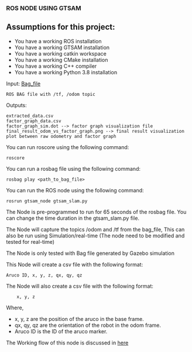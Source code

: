 ### ROS NODE USING GTSAM

## Assumptions for this project:

  * You have a working ROS installation
  * You have a working GTSAM installation
  * You have a working catkin workspace
  * You have a working CMake installation
  * You have a working C++ compiler
  * You have a working Python 3.8 installation


Input: [Bag_file]("Sdp_factor_graphs/ros_node/src/gtsam_node/gazebo_simulation.bag")

    ROS BAG file with /tf, /odom topic

Outputs:

    extracted_data.csv
    factor_graph_data.csv
    factor_graph_sim.dot --> factor graph visualization file
    final_result_odom_vs_factor_graph.png --> final result visualization plot between raw odometry and factor graph


You can run roscore using the following command:

    roscore

You can run a rosbag file using the following command:

    rosbag play <path_to_bag_file>

You can run the ROS node using the following command:

    rosrun gtsam_node gtsam_slam.py


The Node is pre-programmed to run for 65 seconds of the rosbag file. You can change the time duration in the gtsam_slam.py file.

The Node will capture the topics /odom and /tf from the bag_file, This can also be run using Simulation/real-time (The node need to be modified and tested for real-time)

The Node is only tested with Bag file generated by Gazebo simulation

This Node will create a csv file with the following format:

    Aruco ID, x, y, z, qx, qy, qz

The Node will also create a csv file with the following format:
    
        x, y, z

Where, 

   *   x, y, z are the position of the aruco in the base frame.
   *   qx, qy, qz are the orientation of the robot in the odom frame.
   *   Aruco ID is the ID of the aruco marker.  

The Working flow of this node is discussed in [here](https://github.com/HBRS-SDP/ss22-factor-graph-slam/tree/main/gtsam)

